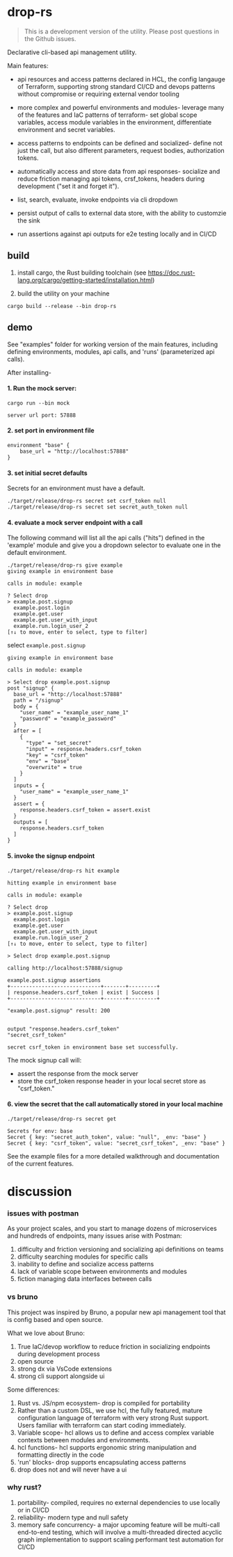 # drop-rs

> This is a development version of the utility. Please post questions in the Github issues.

Declarative cli-based api management utility. 

Main features:

- api resources and access patterns declared in HCL, the config langauge of Terraform, supporting strong standard CI/CD and devops patterns without compromise or requiring external vendor tooling 

- more complex and powerful environments and modules- leverage many of the features and IaC patterns of terraform- set global scope variables, access module variables in the environment, differentiate environment and secret variables.

- access patterns to endpoints can be defined and socialized- define not just the call, but also different parameters, request bodies, authorization tokens. 

- automatically access and store data from api responses- socialize and reduce friction managing api tokens, crsf_tokens, headers during development ("set it and forget it").

- list, search, evaluate, invoke endpoints via cli dropdown

- persist output of calls to external data store, with the ability to customzie the sink 

- run assertions against api outputs for e2e testing locally and in CI/CD 

## build

1. install cargo, the Rust building toolchain (see https://doc.rust-lang.org/cargo/getting-started/installation.html)

2. build the utility on your machine

```
cargo build --release --bin drop-rs
```

## demo

See "examples" folder for working version of the main features, including defining environments, modules, api calls, and 'runs' (parameterized api calls).

After installing-

#### 1. Run the mock server:

```
cargo run --bin mock 

server url port: 57888
```

#### 2. set port in environment file

```hcl
environment "base" {
    base_url = "http://localhost:57888"
}
```

#### 3. set initial secret defaults

Secrets for an environment must have a default. 

```
./target/release/drop-rs secret set csrf_token null
./target/release/drop-rs secret set secret_auth_token null
```

#### 4. evaluate a mock server endpoint with a call

The following command will list all the api calls ("hits") defined in the 'example' module and give you a dropdown selector to evaluate one in the default environment.

```
./target/release/drop-rs give example      
giving example in environment base

calls in module: example

? Select drop  
> example.post.signup
  example.post.login
  example.get.user
  example.get.user_with_input
  example.run.login_user_2
[↑↓ to move, enter to select, type to filter]
```

select `example.post.signup`

```
giving example in environment base

calls in module: example

> Select drop example.post.signup
post "signup" {
  base_url = "http://localhost:57888"
  path = "/signup"
  body = {
    "user_name" = "example_user_name_1"
    "password" = "example_password"
  }
  after = [
    {
      "type" = "set_secret"
      "input" = response.headers.csrf_token
      "key" = "csrf_token"
      "env" = "base"
      "overwrite" = true
    }
  ]
  inputs = {
    "user_name" = "example_user_name_1"
  }
  assert = {
    response.headers.csrf_token = assert.exist
  }
  outputs = [
    response.headers.csrf_token
  ]
}
```

#### 5. invoke the signup endpoint

```
./target/release/drop-rs hit example

hitting example in environment base

calls in module: example

? Select drop  
> example.post.signup
  example.post.login
  example.get.user
  example.get.user_with_input
  example.run.login_user_2
[↑↓ to move, enter to select, type to filter]
```

```
> Select drop example.post.signup

calling http://localhost:57888/signup

example.post.signup assertions
+-----------------------------+-------+---------+
| response.headers.csrf_token | exist | Success |
+-----------------------------+-------+---------+

"example.post.signup" result: 200


output "response.headers.csrf_token" 
"secret_csrf_token"

secret csrf_token in environment base set successfully.
```

The mock signup call will:
- assert the response from the mock server 
- store the csrf_token response header in your local secret store as "csrf_token."

#### 6. view the secret that the call automatically stored in your local machine 

```
./target/release/drop-rs secret get  

Secrets for env: base
Secret { key: "secret_auth_token", value: "null", _env: "base" }
Secret { key: "csrf_token", value: "secret_csrf_token", _env: "base" }
```

See the example files for a more detailed walkthrough and documentation of the current features.

# discussion

### issues with postman

As your project scales, and you start to manage dozens of microservices and hundreds of endpoints, many issues arise with Postman:

1. difficulty and friction versioning and socializing api definitions on teams 
2. difficulty searching modules for specific calls
3. inability to define and socialize access patterns
4. lack of variable scope between environments and modules
5. fiction managing data interfaces between calls

### vs bruno

This project was inspired by Bruno, a popular new api management tool that is config based and open source.

What we love about Bruno:

1. True IaC/devop workflow to reduce friction in socializing endpoints during development process  
2. open source
3. strong dx via VsCode extensions
4. strong cli support alongside ui 

Some differences:

1. Rust vs. JS/npm ecosystem- drop is compiled for portability
2. Rather than a custom DSL, we use hcl, the fully featured, mature configuration language of terraform with very strong Rust support. Users familiar with terraform can start coding immediately. 
3. Variable scope- hcl allows us to define and access complex variable contexts between modules and environments. 
4. hcl functions- hcl supports ergonomic string manipulation and formatting directly in the code
5. 'run' blocks- drop supports encapsulating access patterns
6. drop does not and will never have a ui 

### why rust?

1. portability- compiled, requires no external dependencies to use locally or in CI/CD 
2. reliability- modern type and null safety  
3. memory safe concurrency- a major upcoming feature will be multi-call end-to-end testing, which will involve a multi-threaded directed acyclic graph implementation to support scaling performant test automation for CI/CD
